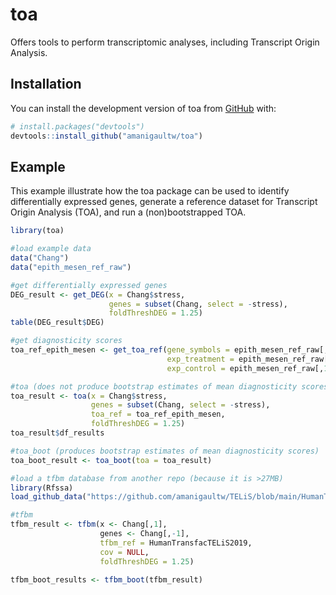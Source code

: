 
<!-- README.md is generated from README.Rmd. Please edit that file -->

# toa

<!-- badges: start -->
<!-- badges: end -->

Offers tools to perform transcriptomic analyses, including Transcript Origin Analysis.

## Installation

You can install the development version of toa from
[GitHub](https://github.com/) with:

``` r
# install.packages("devtools")
devtools::install_github("amanigaultw/toa")
```

## Example

This example illustrate how the toa package can be used to identify differentially expressed genes, generate a reference dataset for Transcript Origin Analysis (TOA), and run a (non)bootstrapped TOA.

``` r
library(toa)

#load example data
data("Chang")
data("epith_mesen_ref_raw")

#get differentially expressed genes
DEG_result <- get_DEG(x = Chang$stress, 
                      genes = subset(Chang, select = -stress), 
                      foldThreshDEG = 1.25)
table(DEG_result$DEG)

#get diagnosticity scores
toa_ref_epith_mesen <- get_toa_ref(gene_symbols = epith_mesen_ref_raw[,1],
                                   exp_treatment = epith_mesen_ref_raw[,2:11],
                                   exp_control = epith_mesen_ref_raw[,12:21])

#toa (does not produce bootstrap estimates of mean diagnosticity scores)
toa_result <- toa(x = Chang$stress, 
                  genes = subset(Chang, select = -stress), 
                  toa_ref = toa_ref_epith_mesen, 
                  foldThreshDEG = 1.25)
toa_result$df_results

#toa_boot (produces bootstrap estimates of mean diagnosticity scores)
toa_boot_result <- toa_boot(toa = toa_result)

#load a tfbm database from another repo (because it is >27MB)
library(Rfssa)
load_github_data("https://github.com/amanigaultw/TELiS/blob/main/HumanTransfacTELiS2019.RData")

#tfbm
tfbm_result <- tfbm(x <- Chang[,1],
                    genes <- Chang[,-1],
                    tfbm_ref = HumanTransfacTELiS2019,
                    cov = NULL,
                    foldThreshDEG = 1.25)

tfbm_boot_results <- tfbm_boot(tfbm_result)
```
